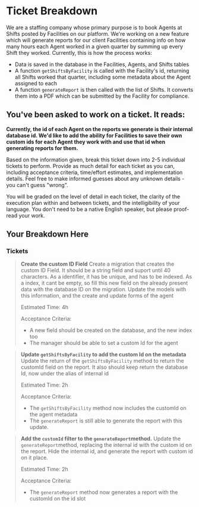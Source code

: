 # Ticket Breakdown
We are a staffing company whose primary purpose is to book Agents at Shifts posted by Facilities on our platform. We're working on a new feature which will generate reports for our client Facilities containing info on how many hours each Agent worked in a given quarter by summing up every Shift they worked. Currently, this is how the process works:

- Data is saved in the database in the Facilities, Agents, and Shifts tables
- A function `getShiftsByFacility` is called with the Facility's id, returning all Shifts worked that quarter, including some metadata about the Agent assigned to each
- A function `generateReport` is then called with the list of Shifts. It converts them into a PDF which can be submitted by the Facility for compliance.

## You've been asked to work on a ticket. It reads:

**Currently, the id of each Agent on the reports we generate is their internal database id. We'd like to add the ability for Facilities to save their own custom ids for each Agent they work with and use that id when generating reports for them.**


Based on the information given, break this ticket down into 2-5 individual tickets to perform. Provide as much detail for each ticket as you can, including acceptance criteria, time/effort estimates, and implementation details. Feel free to make informed guesses about any unknown details - you can't guess "wrong".


You will be graded on the level of detail in each ticket, the clarity of the execution plan within and between tickets, and the intelligibility of your language. You don't need to be a native English speaker, but please proof-read your work.

## Your Breakdown Here

### Tickets

> **Create the custom ID Field**
>   Create a migration that creates the custom ID Field. It should be a string field and suport until 40 characters. As a identifier, it has be unique, and has to be indexed. As a index, it cant be empty, so fill this new field on the already present data  with the database ID on the migration.
> Update the models with this information, and the create and update forms of the agent
>
> Estimated Time: 4h
>
>Acceptance Criteria:  
> - A new field should be created on the database, and the new index too
> - The manager should be able to set a custom Id for the agent

> **Update `getShiftsByFacility` to add the custom Id on the metadata**
>  Update the return of the `getShiftsByFacility` method to return the customId field on the report. It also should keep return the database Id, now under the alias of internal id
>
> Estimated Time: 2h
>
> Acceptance Criteria: 
> - The `getShiftsByFacility` method now includes the customId on the agent metadata
> - The `generateReport` is still able to generate the report with this update.

> **Add the `customId` filter to the `generateReport`method.**
> Update the `generateReport`method, replacing the internal id with the custom id on the report. Hide the internal id, and generate the report with custom id on it place. 
> 
> Estimated Time: 2h
> 
> Acceptance Criteria: 
> - The `generateReport` method now generates a report with the customId on the id slot
> 

